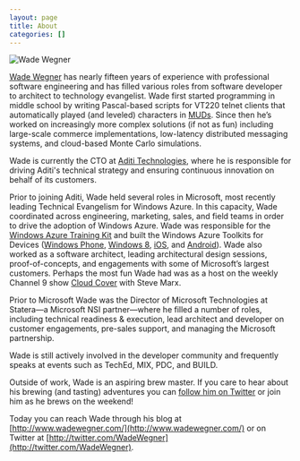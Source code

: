 ```yaml
--- 
layout: page
title: About
categories: []
---
```

![Wade Wegner](http://images.wadewegner.com/wordpress/2011/12/CloudCoverLive.png "Wade Wegner")

[Wade Wegner](http://www.wadewegner.com/) has nearly fifteen years of experience with professional software engineering and has filled various roles from software developer to architect to technology evangelist. Wade first started programming in middle school by writing Pascal-based scripts for VT220 telnet clients that automatically played (and leveled) characters in [MUDs](http://en.wikipedia.org/wiki/MUD). Since then he’s worked on increasingly more complex solutions (if not as fun) including large-scale commerce implementations, low-latency distributed messaging systems, and cloud-based Monte Carlo simulations.

Wade is currently the CTO at [Aditi Technologies](http://www.aditi.com/), where he is responsible for driving Aditi's technical strategy and ensuring continuous innovation on behalf of its customers.

Prior to joining Aditi, Wade held several roles in Microsoft, most recently leading Technical Evangelism for Windows Azure. In this capacity, Wade coordinated across engineering, marketing, sales, and field teams in order to drive the adoption of Windows Azure. Wade was responsible for the [Windows Azure Training Kit](http://www.microsoft.com/download/en/details.aspx?id=8396) and built the Windows Azure Toolkits for Devices ([Windows Phone](http://watwp.codeplex.com/), [Windows 8](http://watwindows8.codeplex.com/), [iOS](https://github.com/WindowsAzure-Toolkits/wa-toolkit-ios), and [Android](https://github.com/WindowsAzure-Toolkits/wa-toolkit-android)). Wade also worked as a software architect, leading architectural design sessions, proof-of-concepts, and engagements with some of Microsoft’s largest customers. Perhaps the most fun Wade had was as a host on the weekly Channel 9 show [Cloud Cover](http://channel9.msdn.com/shows/cloud+cover) with Steve Marx.

Prior to Microsoft Wade was the Director of Microsoft Technologies at Statera—a Microsoft NSI partner—where he filled a number of roles, including technical readiness &amp; execution, lead architect and developer on customer engagements, pre-sales support, and managing the Microsoft partnership.

Wade is still actively involved in the developer community and frequently speaks at events such as TechEd, MIX, PDC, and BUILD.

Outside of work, Wade is an aspiring brew master. If you care to hear about his brewing (and tasting) adventures you can [follow him on Twitter](http://twitter.com/wadewegner) or join him as he brews on the weekend!

Today you can reach Wade through his blog at [http://www.wadewegner.com/](http://www.wadewegner.com/) or on Twitter at [http://twitter.com/WadeWegner](http://twitter.com/WadeWegner).

